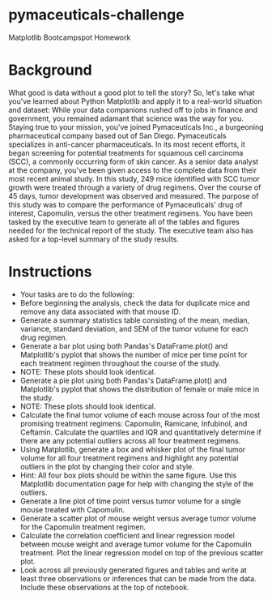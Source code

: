 # pymaceuticals-challenge
Matplotlib Bootcampspot Homework


# Background
What good is data without a good plot to tell the story?
So, let's take what you've learned about Python Matplotlib and apply it to a real-world situation and dataset:
While your data companions rushed off to jobs in finance and government, you remained adamant that science was the way for you. Staying true to your mission, you've joined Pymaceuticals Inc., a burgeoning pharmaceutical company based out of San Diego. Pymaceuticals specializes in anti-cancer pharmaceuticals. In its most recent efforts, it began screening for potential treatments for squamous cell carcinoma (SCC), a commonly occurring form of skin cancer.
As a senior data analyst at the company, you've been given access to the complete data from their most recent animal study. In this study, 249 mice identified with SCC tumor growth were treated through a variety of drug regimens. Over the course of 45 days, tumor development was observed and measured. The purpose of this study was to compare the performance of Pymaceuticals' drug of interest, Capomulin, versus the other treatment regimens. You have been tasked by the executive team to generate all of the tables and figures needed for the technical report of the study. The executive team also has asked for a top-level summary of the study results.


# Instructions
  - Your tasks are to do the following:
  - Before beginning the analysis, check the data for duplicate mice and remove any data associated with that mouse ID.
  - Generate a summary statistics table consisting of the mean, median, variance, standard deviation, and SEM of the tumor volume for each drug regimen.
  - Generate a bar plot using both Pandas's DataFrame.plot() and Matplotlib's pyplot that shows  the number of mice per time point for each treatment regimen throughout the  course of the study.
  - NOTE: These plots should look identical.
  - Generate a pie plot using both Pandas's DataFrame.plot() and Matplotlib's pyplot that shows the distribution of female or male mice in the study.
  - NOTE: These plots should look identical.
  - Calculate the final tumor volume of each mouse across four of the most promising treatment regimens: Capomulin, Ramicane, Infubinol, and Ceftamin. Calculate the quartiles and IQR and quantitatively determine if there are any potential outliers across all four treatment regimens.
  - Using Matplotlib, generate a box and whisker plot of the final tumor volume for all four treatment regimens and highlight any potential outliers in the plot by changing their color and style.
  - Hint: All four box plots should be within the same figure. Use this Matplotlib documentation page for help with changing the style of the outliers.
  - Generate a line plot of time point versus tumor volume for a single mouse treated with Capomulin.
  - Generate a scatter plot of mouse weight versus average tumor volume for the Capomulin treatment regimen.
  - Calculate the correlation coefficient and linear regression model between mouse weight and average tumor volume for the Capomulin treatment. Plot the linear regression model on top of the previous scatter plot.
  - Look across all previously generated figures and tables and write at least three observations or inferences that can be made from the data. Include these observations at the top of notebook.


